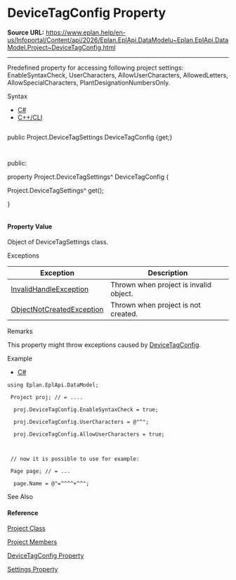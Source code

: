# DeviceTagConfig Property

**Source URL:** https://www.eplan.help/en-us/Infoportal/Content/api/2026/Eplan.EplApi.DataModelu~Eplan.EplApi.DataModel.Project~DeviceTagConfig.html

---

Predefined property for accessing following project settings: EnableSyntaxCheck, UserCharacters, AllowUserCharacters, AllowedLetters, AllowSpecialCharacters, PlantDesignationNumbersOnly.

Syntax

- [C#](#i-syntax-CS)
- [C++/CLI](#i-syntax-CPP2005)

```
```
public Project.DeviceTagSettings DeviceTagConfig {get;}
```
```

```
```
public:
property Project.DeviceTagSettings^ DeviceTagConfig {
   Project.DeviceTagSettings^ get();
}
```
```

#### Property Value

Object of DeviceTagSettings class.

Exceptions

| Exception | Description |
| --- | --- |
| [InvalidHandleException](Eplan.EplApi.DataModelu~Eplan.EplApi.DataModel.InvalidHandleException.html) | Thrown when project is invalid object. |
| [ObjectNotCreatedException](Eplan.EplApi.DataModelu~Eplan.EplApi.DataModel.ObjectNotCreatedException.html) | Thrown when project is not created. |

Remarks

This property might throw exceptions caused by [DeviceTagConfig](Eplan.EplApi.DataModelu~Eplan.EplApi.DataModel.Project~DeviceTagConfig.html).

Example

- [C#](#i-tab-content-570eff61-c18d-4bb1-9e4c-caa5b3060c30)

```
using Eplan.EplApi.DataModel;
 Project proj; // = ....
  proj.DeviceTagConfig.EnableSyntaxCheck = true;
  proj.DeviceTagConfig.UserCharacters = @"^";
  proj.DeviceTagConfig.AllowUserCharacters = true;

 // now it is possible to use for example:
 Page page; // = ...
  page.Name = @"=^^^^+^^";
```

See Also

#### Reference

[Project Class](Eplan.EplApi.DataModelu~Eplan.EplApi.DataModel.Project.html)
  
[Project Members](Eplan.EplApi.DataModelu~Eplan.EplApi.DataModel.Project_members.html)
  
[DeviceTagConfig Property](Eplan.EplApi.DataModelu~Eplan.EplApi.DataModel.Project~DeviceTagConfig.html)
  
[Settings Property](Eplan.EplApi.DataModelu~Eplan.EplApi.DataModel.Project~Settings.html)